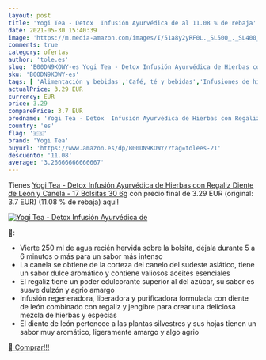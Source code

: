 ```yaml
---
layout: post
title: 'Yogi Tea - Detox  Infusión Ayurvédica de al 11.08 % de rebaja'
date: 2021-05-30 15:40:39
image: 'https://m.media-amazon.com/images/I/51a8y2yRF0L._SL500_._SL400_.jpg'
comments: true
category: ofertas
author: 'tole.es'
slug: 'B00DN9KOWY-es Yogi Tea - Detox Infusión Ayurvédica de Hierbas con...'
sku: 'B00DN9KOWY-es'
tags: [ 'Alimentación y bebidas','Café, té y bebidas','Infusiones de hierbas','Té','canela','yogi tea', ]
actualPrice: 3.29 EUR
currency: EUR
price: 3.29
comparePrice: 3.7 EUR
prodname: 'Yogi Tea - Detox  Infusión Ayurvédica de Hierbas con Regaliz  Diente de León y Canela - 17 Bolsitas  30 6g'
country: 'es'
flag: '🇪🇸'
brand: 'Yogi Tea'
buyurl: 'https://www.amazon.es/dp/B00DN9KOWY/?tag=tolees-21'
descuento: '11.08'
average: '3.26666666666667'
---
```


Tienes [Yogi Tea - Detox  Infusión Ayurvédica de Hierbas con Regaliz  Diente de León y Canela - 17 Bolsitas  30 6g](https://www.amazon.es/dp/B00DN9KOWY/?tag=tolees-21) con precio final de  3.29 EUR (original: 3.7 EUR) (11.08 %  de rebaja) aqui!

[![Yogi Tea - Detox  Infusión Ayurvédica de](https://m.media-amazon.com/images/I/51a8y2yRF0L._SL500_._SL400_.jpg)](https://www.amazon.es/dp/B00DN9KOWY/?tag=tolees-21)

🔎:

- Vierte 250 ml de agua recién hervida sobre la bolsita, déjala durante 5 a 6 minutos o más para un sabor más intenso
- La canela se obtiene de la corteza del canelo del sudeste asiático, tiene un sabor dulce aromático y contiene valiosos aceites esenciales
- El regaliz tiene un poder edulcorante superior al del azúcar, su sabor es suave dulzón y agrio amargo
- Infusión regeneradora, liberadora y purificadora formulada con diente de león combinado con regaliz y jengibre para crear una deliciosa mezcla de hierbas y especias
- El diente de león pertenece a las plantas silvestres y sus hojas tienen un sabor muy aromático, ligeramente amargo y algo agrio

[🛒 Comprar!!!](https://www.amazon.es/dp/B00DN9KOWY/?tag=tolees-21)
